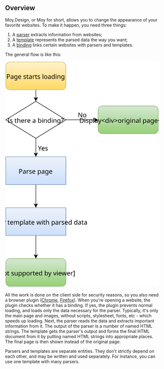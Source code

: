 
## Overview

Moy.Design, or Moy for short, allows you to change the appearance of your favorite websites. To make it happen, you need three things:

1. A [parser](#parser) extracts information from websites;
2. A [template](#template) represents the parsed data the way you want;
3. A [binding](#binding) links certain websites with parsers and templates.

The general flow is like this:

![General flow](general-flow.svg)

All the work is done on the client side for security reasons, so you also need a browser plugin ([Chrome](/extension/chrome), [Firefox](/extension/firefox)). When you're opening a website, the plugin checks whether it has a binding. If yes, the plugin prevents normal loading, and loads only the data necessary for the parser. Typically, it's only the main page and images, without scripts, stylesheet, fonts, etc - which speeds up loading. Next, the parser reads the data and extracts important information from it. The output of the parser is a number of named HTML strings. The template gets the parser's output and forms the final HTML document from it by putting named HTML strings into appropriate places. The final page is then shown instead of the original page.

Parsers and templates are separate entities. They don't strictly depend on each other, and may be written and used separately. For instance, you can use one template with many parsers.

